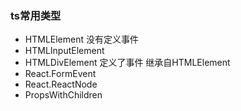 ### ts常用类型
- HTMLElement 没有定义事件
- HTMLInputElement
- HTMLDivElement 定义了事件 继承自HTMLElement
- React.FormEvent<HTMLInputElement>
- React.ReactNode
- PropsWithChildren
